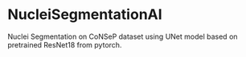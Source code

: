 # NucleiSegmentationAI
Nuclei Segmentation on CoNSeP dataset using UNet model based on pretrained ResNet18 from pytorch.
